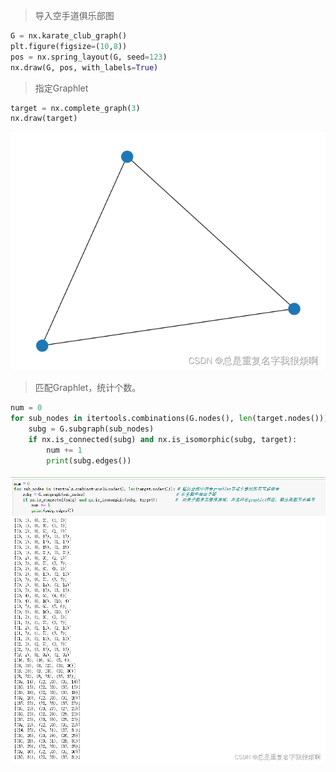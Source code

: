 > 导入空手道俱乐部图

```python
G = nx.karate_club_graph()
plt.figure(figsize=(10,8))
pos = nx.spring_layout(G, seed=123)
nx.draw(G, pos, with_labels=True)
```

> 指定Graphlet

```python
target = nx.complete_graph(3)
nx.draw(target)
```
![img.png](img.png)

> 匹配Graphlet，统计个数。

```python
num = 0
for sub_nodes in itertools.combinations(G.nodes(), len(target.nodes())): # 遍历全图中符合graphlet节点个数的所有节点组合
    subg = G.subgraph(sub_nodes)                                         # 从全图中抽出子图 
    if nx.is_connected(subg) and nx.is_isomorphic(subg, target):        #  如果子图是完整连通域，并且符合graphlet特征，输出原图节点编号
        num += 1
        print(subg.edges())
```
![img_1.png](img_1.png)
